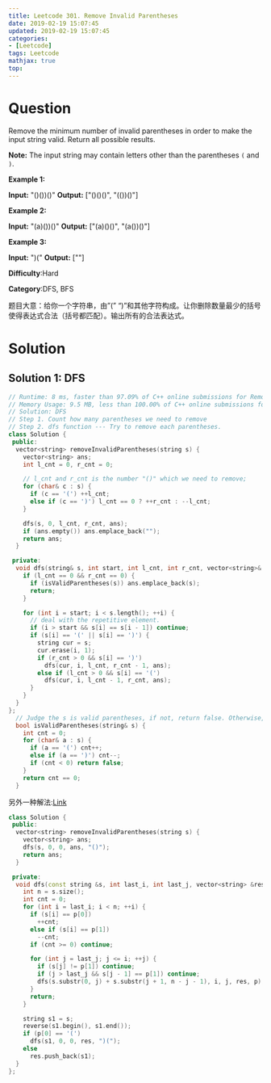 ```yaml
---
title: Leetcode 301. Remove Invalid Parentheses
date: 2019-02-19 15:07:45
updated: 2019-02-19 15:07:45
categories: 
- [Leetcode]
tags: Leetcode
mathjax: true
top:
---
```


# Question

Remove the minimum number of invalid parentheses in order to make the input string valid. Return all possible results.

**Note:** The input string may contain letters other than the parentheses  `(`  and  `)`.

**Example 1:**

**Input:** "()())()"
**Output:** ["()()()", "(())()"]

**Example 2:**

**Input:** "(a)())()"
**Output:** ["(a)()()", "(a())()"]

**Example 3:**

**Input:** ")("
**Output:** [""]

**Difficulty**:Hard

**Category**:DFS, BFS

题目大意：给你一个字符串，由”(” “)”和其他字符构成。让你删除数量最少的括号使得表达式合法（括号都匹配）。输出所有的合法表达式。

<!-- more -->

# Solution

## Solution 1: DFS

```cpp
// Runtime: 8 ms, faster than 97.09% of C++ online submissions for Remove Invalid Parentheses.
// Memory Usage: 9.5 MB, less than 100.00% of C++ online submissions for Remove Invalid Parentheses.
// Solution: DFS
// Step 1. Count how many parentheses we need to remove
// Step 2. dfs function --- Try to remove each parentheses.
class Solution {
 public:
  vector<string> removeInvalidParentheses(string s) {
    vector<string> ans;
    int l_cnt = 0, r_cnt = 0;

    // l_cnt and r_cnt is the number "()" which we need to remove;
    for (char& c : s) {
      if (c == '(') ++l_cnt;
      else if (c == ')') l_cnt == 0 ? ++r_cnt : --l_cnt;
    }

    dfs(s, 0, l_cnt, r_cnt, ans);
    if (ans.empty()) ans.emplace_back("");
    return ans;
  }

 private:
  void dfs(string& s, int start, int l_cnt, int r_cnt, vector<string>& ans) {
    if (l_cnt == 0 && r_cnt == 0) {
      if (isValidParentheses(s)) ans.emplace_back(s);
      return;
    }

    for (int i = start; i < s.length(); ++i) {
      // deal with the repetitive element.
      if (i > start && s[i] == s[i - 1]) continue;
      if (s[i] == '(' || s[i] == ')') {
        string cur = s;
        cur.erase(i, 1);
        if (r_cnt > 0 && s[i] == ')')
          dfs(cur, i, l_cnt, r_cnt - 1, ans);
        else if (l_cnt > 0 && s[i] == '(')
          dfs(cur, i, l_cnt - 1, r_cnt, ans);
      }
    }
  }
};
  // Judge the s is valid parentheses, if not, return false. Otherwise, return true.
  bool isValidParentheses(string& s) {
    int cnt = 0;
    for (char& a : s) {
      if (a == '(') cnt++;
      else if (a == ')') cnt--;
      if (cnt < 0) return false;
    }
    return cnt == 0;
  }
```

<!-- TODO: Understand the following solution. -->

另外一种解法:[Link](https://leetcode.com/problems/remove-invalid-parentheses/discuss/75027/easy-short-concise-and-fast-java-dfs-3-ms-solution)

```cpp
class Solution {
 public:
  vector<string> removeInvalidParentheses(string s) {
    vector<string> ans;
    dfs(s, 0, 0, ans, "()");
    return ans;
  }

 private:
  void dfs(const string &s, int last_i, int last_j, vector<string> &res, string p) {
    int n = s.size();
    int cnt = 0;
    for (int i = last_i; i < n; ++i) {
      if (s[i] == p[0])
        ++cnt;
      else if (s[i] == p[1])
        --cnt;
      if (cnt >= 0) continue;

      for (int j = last_j; j <= i; ++j) {
        if (s[j] != p[1]) continue;
        if (j > last_j && s[j - 1] == p[1]) continue;
        dfs(s.substr(0, j) + s.substr(j + 1, n - j - 1), i, j, res, p);
      }
      return;
    }

    string s1 = s;
    reverse(s1.begin(), s1.end());
    if (p[0] == '(')
      dfs(s1, 0, 0, res, ")(");
    else
      res.push_back(s1);
  }
};
```